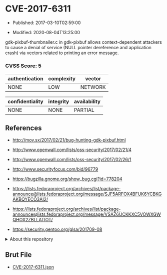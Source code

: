 # CVE-2017-6311

- Published: 2017-03-10T02:59:00

- Modified: 2020-08-04T13:25:00

gdk-pixbuf-thumbnailer.c in gdk-pixbuf allows context-dependent attackers to cause a denial of service (NULL pointer dereference and application crash) via vectors related to printing an error message.

### CVSS Score: **5**

| authentication | complexity | vector |
| --- | --- | --- |
| NONE | LOW | NETWORK |

| confidentiality | integrity | availability |
| --- | --- | --- |
| NONE | NONE | PARTIAL |

## References

* http://mov.sx/2017/02/21/bug-hunting-gdk-pixbuf.html

* http://www.openwall.com/lists/oss-security/2017/02/21/4

* http://www.openwall.com/lists/oss-security/2017/02/26/1

* http://www.securityfocus.com/bid/96779

* https://bugzilla.gnome.org/show_bug.cgi?id=778204

* https://lists.fedoraproject.org/archives/list/package-announce@lists.fedoraproject.org/message/SJF5ARFOX4BFUK6YCBKGAKBQYECO3AI2/

* https://lists.fedoraproject.org/archives/list/package-announce@lists.fedoraproject.org/message/VSAZ6UCKKXC5VOWXGWQHOX2ZBLLATIOT/

* https://security.gentoo.org/glsa/201709-08

<details>
<summary>About this repository</summary> 

  This repository is part of the project [Live Hack CVE](https://github.com/Live-Hack-CVE). Main website can be found [www.live-hack.org](https://www.live-hack.org) 
  
  Made by [Sn0wAlice](https://github.com/Sn0wAlice) for the people that care about security and need to have a feed of the latest CVEs. Hope you enjoy it, don't forget to star the repo and follow me on [Twitter](https://twitter.com/Sn0wAlice) and [Github](https://github.com/Sn0wAlice). And that is my [personnal website](https://www.alice-snow.me/)

  - [Home Page](https://github.com/Live-Hack-CVE)
  - [Framework](https://github.com/Live-Hack-CVE/cve-framework)
  - [CVE database](https://github.com/Live-Hack-CVE/full_database)
  - [Changelog](https://github.com/Live-Hack-CVE/Changelog)
</details>

## Brut File

* [CVE-2017-6311.json](https://raw.githubusercontent.com/Live-Hack-CVE/full_database/main/cves/2017/CVE-2017-6311.json)

